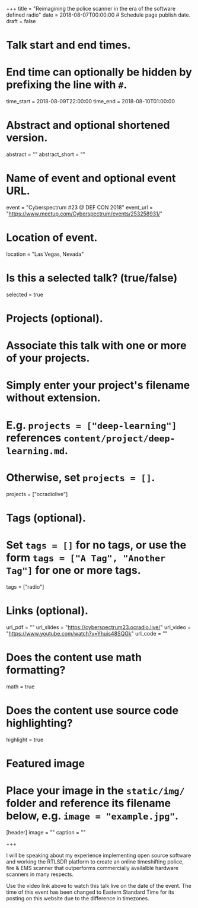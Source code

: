 +++
title = "Reimagining the police scanner in the era of the software defined radio"
date = 2018-08-07T00:00:00  # Schedule page publish date.
draft = false

# Talk start and end times.
#   End time can optionally be hidden by prefixing the line with `#`.
time_start = 2018-08-09T22:00:00
time_end = 2018-08-10T01:00:00

# Abstract and optional shortened version.
abstract = ""
abstract_short = ""

# Name of event and optional event URL.
event = "Cyberspectrum #23 @ DEF CON 2018"
event_url = "https://www.meetup.com/Cyberspectrum/events/253258931/"

# Location of event.
location = "Las Vegas, Nevada"

# Is this a selected talk? (true/false)
selected = true

# Projects (optional).
#   Associate this talk with one or more of your projects.
#   Simply enter your project's filename without extension.
#   E.g. `projects = ["deep-learning"]` references `content/project/deep-learning.md`.
#   Otherwise, set `projects = []`.
projects = ["ocradiolive"]

# Tags (optional).
#   Set `tags = []` for no tags, or use the form `tags = ["A Tag", "Another Tag"]` for one or more tags.
tags = ["radio"]

# Links (optional).
url_pdf = ""
url_slides = "https://cyberspectrum23.ocradio.live/"
url_video = "https://www.youtube.com/watch?v=Yhuis48SQGk"
url_code = ""

# Does the content use math formatting?
math = true

# Does the content use source code highlighting?
highlight = true

# Featured image
# Place your image in the `static/img/` folder and reference its filename below, e.g. `image = "example.jpg"`.
[header]
image = ""
caption = ""

+++

I will be speaking about my experience implementing open source software and working the RTLSDR platform to create an online timeshifting police, fire & EMS scanner that outperforms commercially availalble hardware scanners in many respects.

Use the video link above to watch this talk live on the date of the event. The time of this event has been changed to Eastern Standard Time for its posting on this website due to the difference in timezones.